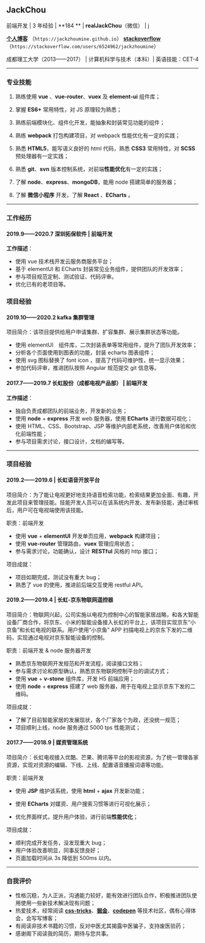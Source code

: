 ## JackChou

前端开发 | 3 年经验 | **184 ** | **realJackChou**（微信） | j

**[个人博客](https://jackzhoumine.github.io/)** （`https://jackzhoumine.github.io`） **[stackoverflow](https://stackoverflow.com/users/6524962/jackzhoumine)**（`https://stackoverflow.com/users/6524962/jackzhoumine`）

成都理工大学（2013——2017） | 计算机科学与技术（本科）| 英语技能：CET-4

---

### 专业技能

1. 熟练使用 **vue** 、**vue-router**、**vuex** 及 **element-ui** 组件库；

2. 掌握 **ES6+** 常用特性，对 JS 原理较为熟悉；

3. 熟练前端模块化、组件化开发，能抽象和封装常见功能的组件；

4. 熟练 **webpack** 打包构建项目，对 webpack 性能优化有一定的实践；

5. 熟悉 **HTML5**，能写语义良好的 html 代码，熟悉 **CSS3** 常用特性，对 **SCSS** 预处理器有一定实践；

6. 熟悉 **git**、**svn** 版本控制系统，对前端**性能优化**有一定的实践；

7. 了解 **node**、**express**、**mongoDB**，能用 node 搭建简单的服务器；

8. 了解 **微信小程序** 开发，了解 **React** 、**ECharts** 。

---

### 工作经历

#### 2019.9——2020.7 深圳拓保软件 | 前端开发

**工作描述**：

- 使用 vue 技术栈开发云服务商服务平台；
- 基于 elementUI 和 ECharts 封装常见业务组件，提供团队的开发效率；
- 参与项目规范定制、测试验证、代码评审。
- 优化已有的老项目等。

### 项目经验

#### 2019.10——2020.2 kafka 集群管理

项目简介：该项目提供给用户申请集群、扩容集群、展示集群状态等功能。

- 使用 elementUI　组件库，二次封装表单等常用组件，提升了团队开发效率；
- 分析各个页面使用到图表的功能，封装 echarts 图表组件；
- 使用 svg 图标替换了 font icon ，提高了代码可维护性，统一显示效果；
- 参加代码评审，推进团队按照 Angular 规范提交 git 信息等。

#### 2017.7——2019.7 长虹股份（成都电视产品部） | 前端开发

**工作描述**：

- 独自负责成都团队的前端业务，开发新的业务；
- 使用 **node** + **express** 开发 web 服务器，使用 **ECharts** 进行数据可视化；
- 使用 HTML、CSS、Bootstrap、JSP 等维护内部老系统，改善用户体验和优化前端性能；
- 参与项目需求讨论，接口设计，文档的编写等。

---

### 项目经验

#### 2019.2——2019.6 | 长虹语音开放平台

项目简介：为了能让电视更好地支持语音检索功能，检索结果更加全面、有趣，开发此项目来管理技能。技能开发人员可以在该系统内开发、发布新技能，通过审核后，用户可在电视端使用该技能。

职责：前端开发

- 使用 **vue** + **elementUI** 开发单页应用，**webpack** 构建项目；
- 使用 **vue-router** 管理路由，**vuex** 管理应用状态；
- 参与需求讨论，功能确认，设计 **RESTful** 风格的 http 接口；

项目成就：

- 项目如期完成，测试没有重大 bug；
- 熟悉了 vue 的使用，推进前后端交互使用 restful API。

#### 2019.2——2019.4 | 长虹-京东物联网遥控器

项目简介：物联网兴起，公司实施以电视为控制中心的智能家居战略，和各大智能设备厂商合作，将京东、小米的智能设备接入长虹的平台上，该项目实现京东“小京鱼”和长虹电视的联系。用户使用“小京鱼” APP 扫描电视上的京东下发的二维码，实现通过电视对京东智能设备的控制。

职责：前端开发 & node 服务器开发

- 熟悉京东物联网开发规范和开发流程，阅读接口文档；
- 参与需求讨论和原型确认，熟悉京东物联网控制平台的调试方式；
- 使用 **vue** + **v-stone** 组件库，开发 H5 前端应用；
- 使用 **node** + **express** 搭建了 web 服务器，用于在电视上显示京东下发的二维码。

项目成就：

- 了解了目前智能家居的发展现状，各个厂家各个为政，还没统一规范；
- 项目顺利上线，node 服务通过 5000 tps 性能测试；

#### 2017.7——2018.9 | 媒资管理系统

项目简介：长虹电视接入优酷、芒果、腾讯等平台的影视资源，为了统一管理各家资源，实现对资源的编辑、下线、上线、配置语音播报词语等功能。

职责：前端开发

- 使用 **JSP** 维护该系统，使用 **html** + **ajax** 开发新功能；

- 使用 **ECharts** 对媒资、用户搜索习惯等进行可视化展示；

- 优化界面样式，提升用户体验，进行前端**性能优化**；

项目成就：

- 顺利完成开发任务，没发现重大 bug；
- 用户体验改善明显，同事反馈良好；
- 页面加载时间从 3s 降低到 500ms 以内。

---

### 自我评价

- 性格沉稳，为人正派，沟通能力较好，能有效进行团队合作，积极推进团队使用使用一些新技术解决现有问题；
- 热爱技术，经常阅读 **[css-tricks](https://css-tricks.com/)**、**[掘金](https://juejin.im/timeline)**、**[codepen](https://codepen.io/)** 等技术社区，偶有心得体会，会写写博客；
- 有阅读非技术书籍的习惯，反对中医尤其揭露中医骗子，支持废医验药；
- 感谢阁下阅读我的简历，期待与您共事。
